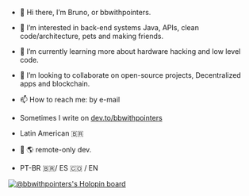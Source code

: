 - :vulcan_salute: Hi there, I’m Bruno, or bbwithpointers.
- 👀 I’m interested in back-end systems Java, APIs, clean code/architecture, pets and making friends.
- 🌱 I’m currently learning more about hardware hacking and low level code.
- 💞️ I’m looking to collaborate on open-source projects, Decentralized apps and blockchain.
- 📫 How to reach me: by e-mail 

- Sometimes I write on [dev.to/bbwithpointers](https://dev.to/bbwithpointers)

- Latin American :brazil: 
- :house_with_garden: :earth_americas: remote-only dev.
- PT-BR :brazil:/ ES :colombia:  / EN 
<!---
brunogbarros/brunogbarros is a ✨ special ✨ repository because its `README.md` (this file) appears on your GitHub profile.
You can click the Preview link to take a look at your changes.
--->

[![@bbwithpointers's Holopin board](https://holopin.me/bbwithpointers)](https://holopin.io/@bbwithpointers)

